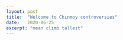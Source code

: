 ```yaml
---
layout: post
title:  "Welcome to Chinmoy controversies"
date:   2020-06-25
excerpt: "mean climb tallest"
---
```


